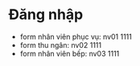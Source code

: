 # Đăng nhập
- form nhân viên phục vụ: nv01 1111
- form thu ngân: nv02 1111
- form nhân viên bếp: nv03 1111
  
